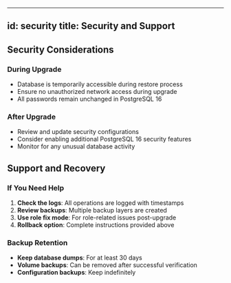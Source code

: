 <!-- removing this for now we might need to add this back later - 02/09/25 -->

---
id: security
title: Security and Support
---

## Security Considerations

### During Upgrade

- Database is temporarily accessible during restore process
- Ensure no unauthorized network access during upgrade
- All passwords remain unchanged in PostgreSQL 16

### After Upgrade

- Review and update security configurations
- Consider enabling additional PostgreSQL 16 security features
- Monitor for any unusual database activity

## Support and Recovery

### If You Need Help

1. **Check the logs**: All operations are logged with timestamps
2. **Review backups**: Multiple backup layers are created
3. **Use role fix mode**: For role-related issues post-upgrade
4. **Rollback option**: Complete instructions provided above

### Backup Retention

- **Keep database dumps**: For at least 30 days
- **Volume backups**: Can be removed after successful verification
- **Configuration backups**: Keep indefinitely
